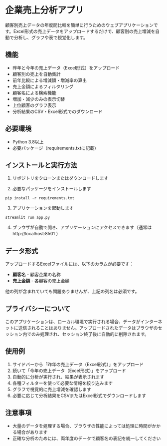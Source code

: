 # 企業売上分析アプリ

顧客別売上データの年度間比較を簡単に行うためのウェブアプリケーションです。Excel形式の売上データをアップロードするだけで、顧客別の売上増減を自動で分析し、グラフや表で視覚化します。

## 機能

- 昨年と今年の売上データ（Excel形式）をアップロード
- 顧客別の売上を自動集計
- 前年比較による増減額・増減率の算出
- 売上金額によるフィルタリング
- 顧客名による検索機能
- 増加・減少のみの表示切替
- 上位顧客のグラフ表示
- 分析結果のCSV・Excel形式でのダウンロード

## 必要環境

- Python 3.8以上
- 必要パッケージ（requirements.txtに記載）

## インストールと実行方法

1. リポジトリをクローンまたはダウンロードします

2. 必要なパッケージをインストールします
```
pip install -r requirements.txt
```

3. アプリケーションを起動します
```
streamlit run app.py
```

4. ブラウザが自動で開き、アプリケーションにアクセスできます（通常は http://localhost:8501 ）

## データ形式

アップロードするExcelファイルには、以下のカラムが必要です：

- **顧客名** - 顧客企業の名称
- **売上金額** - 各顧客の売上金額

他の列が含まれていても問題ありませんが、上記の列名は必須です。

## プライバシーについて

このアプリケーションは、ローカル環境で実行される場合、データがインターネットに送信されることはありません。アップロードされたデータはブラウザのセッション内でのみ処理され、セッション終了後に自動的に削除されます。

## 使用例

1. サイドバーから「昨年の売上データ（Excel形式）」をアップロード
2. 続いて「今年の売上データ（Excel形式）」をアップロード
3. 自動的に分析が実行され、結果が表示されます
4. 各種フィルターを使って必要な情報を絞り込みます
5. グラフで視覚的に売上増減を確認します
6. 必要に応じて分析結果をCSVまたはExcel形式でダウンロードします

## 注意事項

- 大量のデータを処理する場合、ブラウザの性能によっては処理に時間がかかる場合があります
- 正確な分析のためには、両年度のデータで顧客名の表記を統一してください
